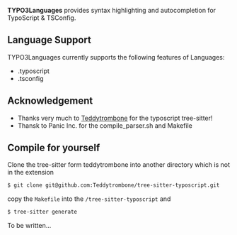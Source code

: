 **TYPO3Languages** provides syntax highlighting and autocompletion for TypoScript & TSConfig.

## Language Support

TYPO3Languages currently supports the following features of Languages:

- .typoscript
- .tsconfig

## Acknowledgement

- Thanks very much to [Teddytrombone](https://github.com/Teddytrombone/tree-sitter-typoscript) for the typoscript tree-sitter!
- Thansk to Panic Inc. for the compile_parser.sh and Makefile

## Compile for yourself

Clone the tree-sitter form teddytrombone into another directory which is not in the extension

```sh
$ git clone git@github.com:Teddytrombone/tree-sitter-typoscript.git
```

copy the `Makefile` into the `/tree-sitter-typoscript` and

```sh
$ tree-sitter generate
```
To be written...
